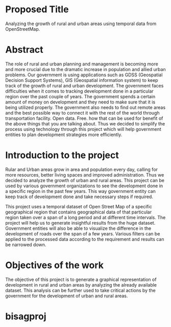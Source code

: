 # Proposed Title

Analyzing the growth of rural and urban areas using temporal data from OpenStreetMap.

# Abstract
 
The role of rural and urban planning and management is becoming more and more crucial due to the dramatic increase in population and allied urban problems. Our government is using applications such as GDSS (Geospatial Decision Support Systems), GIS (Geospatial information system) to keep track of the growth of rural and urban development. The government faces difficulties when it comes to tracking development done in a particular region over the past couple of years. The government spends a certain amount of money on development and they need to make sure that it is being utilized properly. The government also needs to find out remote areas and the best possible way to connect it with the rest of the world through transportation facility. Open data. Free. how that can be used for benefit of the above things that you are talking about. Thus we decided to simplify the process using technology through this project which will help government entities to plan development strategies more efficiently.


# Introduction to the project

Rular and Urban areas grow in area and population every day, calling for more resources, better living spaces and improved administration. Thus we decided to analyze the growth of urban and rural areas. This project can be used by various government organizations to see the development done in a specific region in the past few years. This way government entity can keep track of development done and take necessary steps if required. 

This project uses a temporal dataset of Open Street Map of a specific geographical region that contains geographical data of that particular region taken over a span of a long period and at different time intervals. The project will help us to generate insightful results from the huge dataset. Government entities will also be able to visualize the difference in the development of roads over the span of a few years. Various filters can be applied to the processed data according to the requirement and results can be narrowed down. 


# Objectives of the work

The objective of this project is to generate a graphical representation of development in rural and urban areas by analyzing the already available dataset. This analysis can be further used to take critical actions by the government for the development of urban and rural areas. 
# bisagproj
